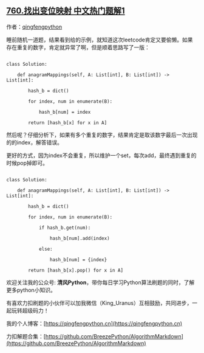 ## [760.找出变位映射 中文热门题解1](https://leetcode.cn/problems/find-anagram-mappings/solutions/100000/760-zhao-chu-bian-wei-ying-she-python3-y-cir8)

作者：[qingfengpython](https://leetcode.cn/u/qingfengpython)

睡前随机一道题，结果看到给的示例，就知道这次leetcode肯定又要偷懒。如果存在重复的数字，肯定就异常了啊，但是顺着思路写了一版：
```python3
class Solution:
    def anagramMappings(self, A: List[int], B: List[int]) -> List[int]:
        hash_b = dict()
        for index, num in enumerate(B):
            hash_b[num] = index
        return [hash_b[x] for x in A]
```
然后呢？仔细分析下，如果有多个重复的数字，结果肯定是取该数字最后一次出现的的index，解答错误。

更好的方式，因为index不会重复，所以维护一个set，每次add，最终遇到重复的时候pop掉即可。
```python3
class Solution:
    def anagramMappings(self, A: List[int], B: List[int]) -> List[int]:
        hash_b = dict()
        for index, num in enumerate(B):
            if hash_b.get(num):
                hash_b[num].add(index)
            else:
                hash_b[num] = {index}
        return [hash_b[x].pop() for x in A]
```

欢迎关注我的公众号: **清风Python**，带你每日学习Python算法刷题的同时，了解更多python小知识。

有喜欢力扣刷题的小伙伴可以加我微信（King_Uranus）互相鼓励，共同进步，一起玩转超级码力！

我的个人博客：[https://qingfengpython.cn](https://qingfengpython.cn)

力扣解题合集：[https://github.com/BreezePython/AlgorithmMarkdown](https://github.com/BreezePython/AlgorithmMarkdown)
